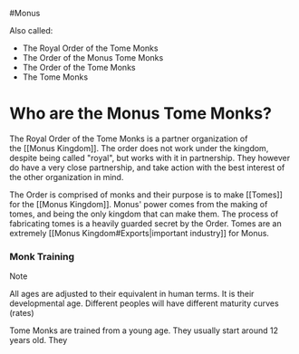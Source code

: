 #Monus

Also called:
* The Royal Order of the Tome Monks
* The Order of the Monus Tome Monks
* The Order of the Tome Monks
* The Tome Monks
# Who are the Monus Tome Monks?
The Royal Order of the Tome Monks is a partner organization of the [[Monus Kingdom]]. The order does not work under the kingdom, despite being called "royal", but works with it in partnership. They however do have a very close partnership, and take action with the best interest of the other organization in mind.

The Order is comprised of monks and their purpose is to make [[Tomes]] for the [[Monus Kingdom]]. Monus' power comes from the making of tomes, and being the only kingdom that can make them. The process of fabricating tomes is a heavily guarded secret by the Order. Tomes are an extremely [[Monus Kingdom#Exports|important industry]] for Monus.
### Monk Training
> [!NOTE]
> All ages are adjusted to their equivalent in human terms. It is their developmental age. Different peoples will have different maturity curves (rates)

Tome Monks are trained from a young age. They usually start around 12 years old. They
